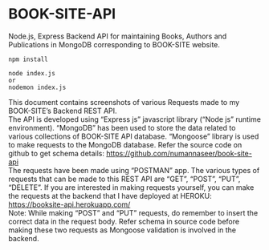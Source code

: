 # BOOK-SITE-API
Node.js, Express Backend API for maintaining Books, Authors and Publications in MongoDB corresponding to BOOK-SITE website.


```
npm install

node index.js 
or
nodemon index.js
```
This document contains screenshots of various Requests made to my BOOK-SITE’s Backend REST API.  
The API is developed using “Express js” javascript library  (“Node js” runtime environment). 
“MongoDB”  has been used to store the data related to various collections of BOOK-SITE API database. 
“Mongoose” library is used to make requests to the MongoDB database. 
Refer the source code on github to get schema details: https://github.com/numannaseer/book-site-api  
The requests have been made using “POSTMAN” app. 
The various types of requests that can be made to this REST API are “GET”, “POST”, “PUT”, “DELETE”. 
If you are interested in making requests yourself, you can make the requests at the backend that I have deployed at HEROKU:  https://booksite-api.herokuapp.com/  
Note: While making “POST” and “PUT” requests, do remember to insert the correct data in the request body. Refer schema in source code before making these two requests as Mongoose validation is involved in the backend.
